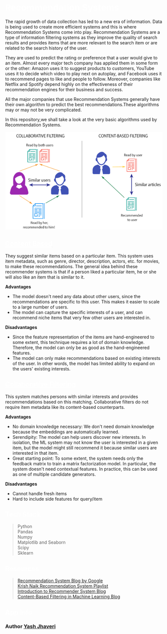 # <b style="color:white;">Recommendation Systems</b>

The rapid growth of data collection has led to a new era of information. Data is being used to create more efficient systems and this is where Recommendation Systems come into play. Recommendation Systems are a type of information filtering systems as they improve the quality of search results and provides items that are more relevant to the search item or are related to the search history of the user.

They are used to predict the rating or preference that a user would give to an item. Almost every major tech company has applied them in some form or the other: Amazon uses it to suggest products to customers, YouTube uses it to decide which video to play next on autoplay, and Facebook uses it to recommend pages to like and people to follow. Moreover, companies like Netflix and Spotify depend highly on the effectiveness of their recommendation engines for their business and success.

All the major companies that use Recommendation Systems generally have their own algorithm to predict the best recommendations.These algorithms may or may not be very complicated.

In this repository,we shall take a look at the very basic algorithms used by Recommendation Systems.

<p align="center">
 <img src="assets/CollaborativeVsContent.png">
</p>

## <u><b><a href="https://github.com/yashjhaveri05/Recommendation-System/tree/main/ContentBased" style=color:white;>Content Based</a></b></u>

They suggest similar items based on a particular item. This system uses item metadata, such as genre, director, description, actors, etc. for movies, to make these recommendations. The general idea behind these recommender systems is that if a person liked a particular item, he or she will also like an item that is similar to it.

<b>Advantages</b>

- The model doesn't need any data about other users, since the recommendations are specific to this user. This makes it easier to scale to a large number of users.
- The model can capture the specific interests of a user, and can recommend niche items that very few other users are interested in.

<b>Disadvantages</b>

- Since the feature representation of the items are hand-engineered to some extent, this technique requires a lot of domain knowledge. Therefore, the model can only be as good as the hand-engineered features.
- The model can only make recommendations based on existing interests of the user. In other words, the model has limited ability to expand on the users' existing interests.

## <u><b><a href="https://github.com/yashjhaveri05/Recommendation-System/tree/main/CollaborativeFilteringBased" style=color:white;>Collaborative Filtering</a></b></u>

This system matches persons with similar interests and provides recommendations based on this matching. Collaborative filters do not require item metadata like its content-based counterparts.

<b>Advantages</b>

- No domain knowledge necessary: We don't need domain knowledge because the embeddings are automatically learned.
- Serendipity: The model can help users discover new interests. In isolation, the ML system may not know the user is interested in a given item, but the model might still recommend it because similar users are interested in that item.
- Great starting point: To some extent, the system needs only the feedback matrix to train a matrix factorization model. In particular, the system doesn't need contextual features. In practice, this can be used as one of multiple candidate generators.

<b>Disadvantages</b>

- Cannot handle fresh items
- Hard to include side features for query/item

## <b style="color:white;">Tech Stack</b>

> Python<br />
> Pandas<br />
> Numpy<br />
> Matplotlib and Seaborn<br />
> Scipy<br />
> Sklearn<br />

## <b style="color:white;">Resources</b>

> <a href="https://developers.google.com/machine-learning/recommendation">Recommendation System Blog by Google</a><br />
> <a href="https://www.youtube.com/playlist?list=PLZoTAELRMXVN7QGpcuN-Vg35Hgjp3htvi">Krish Naik Recommendation System Playlist</a><br />
> <a href="https://towardsdatascience.com/intro-to-recommender-system-collaborative-filtering-64a238194a26">Introduction to Recommender System Blog</a><br />
> <a href="https://thecleverprogrammer.com/2021/02/10/content-based-filtering-in-machine-learning/">Content-Based Filtering in Machine Learning Blog</a><br />



## <b style="color:white;">App Info</b>

### Author [Yash Jhaveri](https://www.linkedin.com/in/yash-jhaveri-3b0882192/)